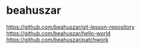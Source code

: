 # beahuszar
https://github.com/beahuszar/git-lesson-repository
https://github.com/beahuszar/hello-world
https://github.com/beahuszar/patchwork
